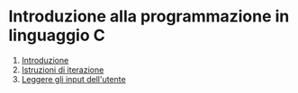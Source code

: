 # Introduzione alla programmazione in linguaggio C

1. [Introduzione](docs/00_intruduzione_linguaggio_C.md)
2. [Istruzioni di iterazione](docs/10_iterazione_in_C.md)
3. [Leggere gli input dell'utente](docs/20_lettura_input.md)

